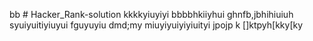 bb # Hacker_Rank-solution
kkkkyiuyiyi
bbbbhkiiyhui
ghnfb,jbhihiuiuh
syuiyuitiyiuyui
fguyuyiu
dmd;my
miuyiyuiyiyiuityi
jpojp
k
[]ktpyh[kky[ky
